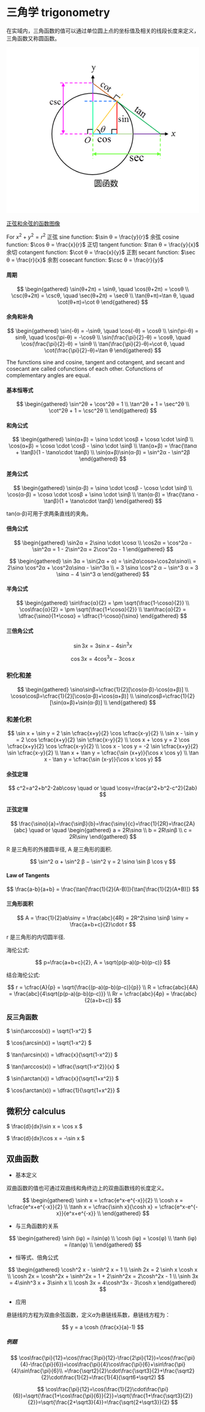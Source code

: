 # 三角学 trigonometry

在实域内，三角函数的值可以通过单位圆上点的坐标值及相关的线段长度来定义，三角函数又称圆函数。

![circle function](images/circle-function.png)

[正弦和余弦的函数图像](https://www.desmos.com/calculator/ogvpbi5v7j)

For $x^2+y^2=r^2$
正弦 sine function: $\sin θ = \frac{y}{r}$
余弦 cosine function: $\cos θ = \frac{x}{r}$
正切 tangent function: $\tan θ = \frac{y}{x}$
余切 cotangent function: $\cot θ = \frac{x}{y}$
正割 secant function: $\sec θ = \frac{r}{x}$
余割 cosecant function: $\csc θ = \frac{r}{y}$

#### 周期

$$
\begin{gathered}
\sin(θ+2π) = \sinθ, \quad \cos(θ+2π) = \cosθ \\
\csc(θ+2π) = \cscθ, \quad \sec(θ+2π) = \secθ \\
\tan(θ+π)=\tan θ, \quad \cot(θ+π)=\cot θ
\end{gathered}
$$

#### 余角和补角

$$
\begin{gathered}
\sin(-θ) = -\sinθ, \quad \cos(-θ) = \cosθ \\
\sin(\pi-θ) = sinθ, \quad \cos(\pi-θ) = -\cosθ \\
\sin(\frac{\pi}{2}-θ) = \cosθ, \quad \cos(\frac{\pi}{2}-θ) = \sinθ \\
\tan(\frac{\pi}{2}-θ)=\cot θ, \quad \cot(\frac{\pi}{2}-θ)=\tan θ
\end{gathered}
$$

The functions sine and cosine, tangent and cotangent, and secant and cosecant are called cofunctions of each other. Cofunctions of complementary angles are equal.

#### 基本恒等式

$$
\begin{gathered}
\sin^2θ + \cos^2θ = 1 \\
\tan^2θ + 1 = \sec^2θ \\
\cot^2θ + 1 = \csc^2θ \\
\end{gathered}
$$

#### 和角公式

$$
\begin{gathered}
\sin(α+β) = \sinα \cdot \cosβ + \cosα \cdot \sinβ \\
\cos(α+β) = \cosα \cdot \cosβ - \sinα \cdot \sinβ \\
\tan(α+β) = \frac{\tanα + \tanβ}{1 - \tanα\cdot \tanβ} \\
\sin(α+β)\sin(α-β) = \sin^2α - \sin^2β
\end{gathered}
$$

#### 差角公式

$$
\begin{gathered}
\sin(α-β) = \sinα \cdot \cosβ - \cosα \cdot \sinβ \\
\cos(α-β) = \cosα \cdot \cosβ + \sinα \cdot \sinβ \\
\tan(α-β) = \frac{\tanα - \tanβ}{1 + \tanα\cdot \tanβ}
\end{gathered}
$$

tan(α-β)可用于求两条直线的夹角。

#### 倍角公式

$$
\begin{gathered}
\sin2α = 2\sinα \cdot \cosα \\
\cos2α = \cos^2α - \sin^2α = 1 - 2\sin^2α = 2\cos^2α - 1
\end{gathered}
$$

$$
\begin{gathered}
\sin 3α = \sin(2α + α) = \sin2α\cosα+\cos2α\sinα\\
= 2\sinα \cos^2α + \cos^2α\sinα - \sin^3α  \\
= 3 \sinα \cos^2 α − \sin^3 α = 3 \sinα − 4 \sin^3 α
\end{gathered}
$$

#### 半角公式

$$
\begin{gathered}
\sin\frac{α}{2} = \pm \sqrt{\frac{1-\cosα}{2}} \\
\cos\frac{α}{2} = \pm \sqrt{\frac{1+\cosα}{2}} \\
\tan\frac{α}{2} = \dfrac{\sinα}{1+\cosα} = \dfrac{1-\cosα}{\sinα}
\end{gathered}
$$

#### 三倍角公式

$$
\sin3x = 3\sin x - 4\sin^3x
$$

$$
\cos3x = 4\cos^3x - 3\cos x
$$

### 积化和差

$$
\begin{gathered}
\sinα\sinβ=\cfrac{1}{2}[\cos(α-β)-\cos(α+β)] \\
\cosα\cosβ=\cfrac{1}{2}[\cos(α-β)+\cos(α+β)] \\
\sinα\cosβ=\cfrac{1}{2}[\sin(α+β)+\sin(α-β)] \\
\end{gathered}
$$

### 和差化积

$$
\sin x + \sin y = 2 \sin \cfrac{x+y}{2} \cos \cfrac{x-y}{2} \\
\sin x - \sin y = 2 \cos \cfrac{x+y}{2} \sin \cfrac{x-y}{2} \\
\cos x + \cos y = 2 \cos \cfrac{x+y}{2} \cos \cfrac{x-y}{2} \\
\cos x - \cos y = -2 \sin \cfrac{x+y}{2} \sin \cfrac{x-y}{2} \\
\tan x + \tan y = \cfrac{\sin (x+y)}{\cos x \cos y} \\
\tan x - \tan y = \cfrac{\sin (x-y)}{\cos x \cos y}
$$

#### 余弦定理

$$
c^2=a^2+b^2-2ab\cosγ \quad or \quad \cosγ=\frac{a^2+b^2-c^2}{2ab}
$$

#### 正弦定理

$$
\frac{\sinα}{a}=\frac{\sinβ}{b}=\frac{\sinγ}{c}=\frac{1}{2R}=\frac{2A}{abc} \quad or \quad
\begin{gathered}
a = 2R\sinα \\
b = 2R\sinβ \\
c = 2R\sinγ
\end{gathered}
$$

R 是三角形的外接圆半径, A 是三角形的面积.

$$
\sin^2 α + \sin^2 β − \sin^2 γ = 2 \sinα \sin β \cos γ
$$

#### Law of Tangents

$$
\frac{a-b}{a+b} = \frac{\tan[\frac{1}{2}(A-B)]}{\tan[\frac{1}{2}(A+B)]}
$$

#### 三角形面积

$$
A = \frac{1}{2}ab\sinγ = \frac{abc}{4R} = 2R^2\sinα \sinβ \sinγ = \frac{a+b+c}{2}\cdot r
$$

r 是三角形的内切圆半径.

海伦公式:

$$
p=\frac{a+b+c}{2}, A = \sqrt{p(p-a)(p-b)(p-c)}
$$

结合海伦公式:

$$
r = \cfrac{A}{p} = \sqrt{\frac{(p-a)(p-b)(p-c)}{p}} \\
R = \cfrac{abc}{4A} = \frac{abc}{4\sqrt{p(p-a)(p-b)(p-c)}} \\
Rr = \cfrac{abc}{4p} = \frac{abc}{2(a+b+c)}
$$

### 反三角函数

$ \sin(\arccos(x)) = \sqrt{1-x^2} $

$ \cos(\arcsin(x)) = \sqrt{1-x^2} $

$ \tan(\arcsin(x)) = \dfrac{x}{\sqrt{1-x^2}} $

$ \tan(\arccos(x)) = \dfrac{\sqrt{1-x^2}}{x} $

$ \sin(\arctan(x)) = \dfrac{x}{\sqrt{1+x^2}} $

$ \cos(\arctan(x)) = \dfrac{1}{\sqrt{1+x^2}} $

## 微积分 calculus

$ \frac{d}{dx}\sin x = \cos x $

$ \frac{d}{dx}\cos x = -\sin x $

## 双曲函数

- 基本定义

双曲函数的值也可通过双曲线和角终边上的双曲函数线的长度定义。

$$
\begin{gathered}
\sinh x = \cfrac{e^x-e^{-x}}{2} \\
\cosh x = \cfrac{e^x+e^{-x}}{2} \\
\tanh x = \cfrac{\sinh x}{\cosh x} = \cfrac{e^x-e^{-x}}{e^x+e^{-x}} \\
\end{gathered}
$$

- 与三角函数的关系

$$
\begin{gathered}
\sinh (iφ) = i\sin(φ) \\
\cosh (iφ) = \cos(φ) \\
\tanh (iφ) = i\tan(φ) \\
\end{gathered}
$$

- 恒等式、倍角公式

$$
\begin{gathered}
\cosh^2 x - \sinh^2 x = 1 \\
\sinh 2x = 2 \sinh x \cosh x \\
\cosh 2x = \cosh^2x + \sinh^2x = 1 + 2\sinh^2x = 2\cosh^2x - 1 \\
\sinh 3x = 4\sinh^3 x + 3\sinh x \\
\cosh 3x = 4\cosh^3x - 3\cosh x
\end{gathered}
$$

- 应用

悬链线的方程为双曲余弦函数，定义$a$为悬链线系数，悬链线方程为：

$$
y = a \cosh (\frac{x}{a}-1)
$$

##### 例题

$$
\cos\frac{\pi}{12}=\cos(\frac{3\pi}{12}-\frac{2\pi}{12})=\cos(\frac{\pi}{4}-\frac{\pi}{6})=\cos\frac{\pi}{4}\cos\frac{\pi}{6}+\sin\frac{\pi}{4}\sin\frac{\pi}{6}\\
=\frac{\sqrt2}{2}\cdot\frac{\sqrt3}{2}+\frac{\sqrt2}{2}\cdot\frac{1}{2}=\frac{1}{4}(\sqrt6+\sqrt2)
$$

$$
\cos\frac{\pi}{12}=\cos(\frac{1}{2}\cdot\frac{\pi}{6})=\sqrt{\frac{1+\cos\frac{\pi}{6}}{2}}=\sqrt{\frac{1+\frac{\sqrt3}{2}}{2}}=\sqrt{\frac{2+\sqrt3}{4}}=\frac{\sqrt{2+\sqrt3}}{2}
$$
